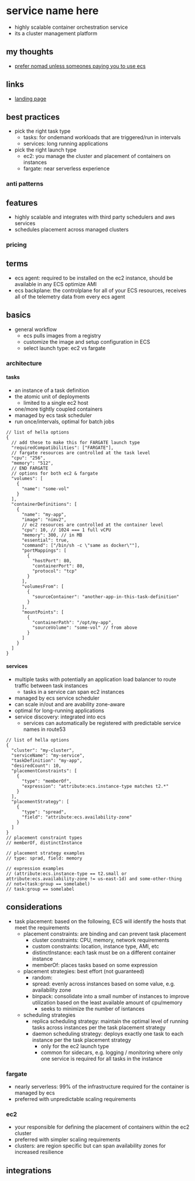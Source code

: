 # service name here

- highly scalable container orchestration service
- its a cluster management platform

## my thoughts

- [prefer nomad unless someones paying you to use ecs](https://developer.hashicorp.com/nomad/intro/vs/ecs)

## links

- [landing page](https://aws.amazon.com/ecs/?did=ap_card&trk=ap_card)

## best practices

- pick the right task type
  - tasks: for ondemand workloads that are triggered/run in intervals
  - services: long running applications
- pick the right launch type
  - ec2: you manage the cluster and placement of containers on instances
  - fargate: near serverless experience

### anti patterns

## features

- highly scalable and integrates with third party schedulers and aws services
- schedules placement across managed clusters

### pricing

## terms

- ecs agent: required to be installed on the ec2 instance, should be available in any ECS optimize AMI
- ecs backplane: the controlplane for all of your ECS resources, receives all of the telemetry data from every ecs agent

## basics

- general workflow
  - ecs pulls images from a registry
  - customize the image and setup configuration in ECS
  - select launch type: ec2 vs fargate

### architecture

#### tasks

- an instance of a task definition
- the atomic unit of deployments
  - limited to a single ec2 host
- one/more tightly coupled containers
- managed by ecs task scheduler
- run once/intervals, optimal for batch jobs

```jsonc
// list of hella options
{
  // add these to make this for FARGATE launch type
  "requiredCompatibilities": ["FARGATE"],
  // fargate resources are controlled at the task level
  "cpu": "256",
  "memory": "512",
  // END FARGATE
  // options for both ec2 & fargate
  "volumes": [
    {
      "name": "some-vol"
    }
  ],
  "containerDefinitions": [
    {
      "name": "my-app",
      "image": "nimv2",
      // ec2 resources are controlled at the container level
      "cpu": 10, // 1024 === 1 full vCPU
      "memory": 300, // in MB
      "essential": true,
      "command": ["/bin/sh -c \"same as docker\""],
      "portMappings": [
        {
          "hostPort": 80,
          "containerPort": 80,
          "protocol": "tcp"
        }
      ],
      "volumesFrom": [
        {
          "sourceContainer": "another-app-in-this-task-definition"
        }
      ],
      "mountPoints": [
        {
          "containerPath": "/opt/my-app",
          "sourceVolume": "some-vol" // from above
        }
      ]
    }
  ]
}
```

#### services

- multiple tasks with potentially an application load balancer to route traffic between task instances
  - tasks in a service can span ec2 instances
- managed by ecs service scheduler
- can scale in/out and are avability zone-aware
- optimal for long-running applications
- service discovery: integrated into ecs
  - services can automatically be registered with predictable service names in route53

```jsonc
// list of hella options
{
  "cluster": "my-cluster",
  "serviceName": "my-service",
  "taskDefinition": "my-app",
  "desiredCount": 10,
  "placementConstraints": [
    {
      "type": "memberOf",
      "expression": "attribute:ecs.instance-type matches t2.*"
    }
  ],
  "placementStrategy": [
    {
      "type": "spread",
      "field": "attribute:ecs.availability-zone"
    }
  ]
}
// placement constraint types
// memberOf, distinctInstance

// placement strategy examples
// type: sprad, field: memory

// expression examples
// (attribute:ecs.instance-type == t2.small or attribute:ecs.availability-zone != us-east-1d) and some-other-thing
// not=(task:group == somelabel)
// task:group == somelabel
```

## considerations

- task placement: based on the following, ECS will identify the hosts that meet the requirements
  - placement constraints: are binding and can prevent task placement
    - cluster constraints: CPU, memory, network requirements
    - custom constraints: location, instance type, AMI, etc
    - distinctInstance: each task must be on a different container instance
    - memberOf: places tasks based on some expression
  - placement strategies: best effort (not guaranteed)
    - random:
    - spread: evenly across instances based on some value, e.g. availability zone
    - binpack: consolidate into a small number of instances to improve utilization based on the least available amount of cpu/memory
      - seeks to minimize the number of isntances
  - scheduling strategies
    - replica scheduling strategy: maintain the optimal level of running tasks across instances per the task placement strategy
    - daemon scheduling strategy: deploys exactly one task to each instance per the task placement strategy
      - only for the ec2 launch type
      - common for sidecars, e.g. logging / monitoring where only one service is required for all tasks in the instance

### fargate

- nearly serverless: 99% of the infrastructure required for the container is managed by ecs
- preferred with unpredictable scaling requirements

### ec2

- your responsible for defining the placement of containers within the ec2 cluster
- preferred with simpler scaling requirements
- clusters: are region specific but can span availability zones for increased resilience

## integrations
